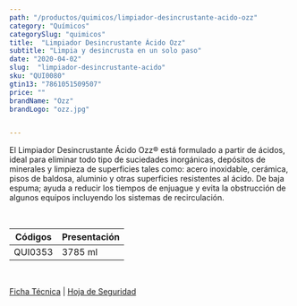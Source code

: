 ```yaml
---
path: "/productos/quimicos/limpiador-desincrustante-acido-ozz"
category: "Químicos"
categorySlug: "quimicos"
title:  "Limpiador Desincrustante Ácido Ozz"
subtitle: "Limpia y desincrusta en un solo paso"
date: "2020-04-02"
slug:  "limpiador-desincrustante-acido"
sku: "QUI0080"
gtin13: "7861051509507"
price: ""
brandName: "Ozz"
brandLogo: "ozz.jpg"


---
```

El Limpiador Desincrustante Ácido Ozz® está formulado a partir de ácidos, ideal  para eliminar todo tipo de suciedades inorgánicas, depósitos de minerales y limpieza de superficies tales como: acero inoxidable, cerámica, pisos de baldosa, aluminio y otras superficies resistentes al ácido. 
De baja espuma; ayuda a reducir los tiempos de enjuague y evita la obstrucción de algunos equipos incluyendo los sistemas de recirculación.


<br>
<table class="min-w-full md:min-w-0 divide-y-0 divide-gray-200">
          <thead class=" bg-white">
            <tr>
              <th scope="col" class="px-6 text-center text-xs font-semibold text-blue-500 uppercase tracking-wider">
                Códigos
              </th>
              <th scope="col" class="px-6 py-3 text-center text-xs font-semibold text-blue-500 uppercase tracking-wider">
                Presentación
              </th>
            </tr>
          </thead>
          <tbody>
            <tr class="bg-gray-500">
              <td class="px-6 py-4 whitespace-nowrap text-sm text-gray-700 text-center">
              QUI0353
              </td>
              <td class="px-6 py-4 whitespace-nowrap text-sm text-gray-700 text-center">
              3785 ml
              </td>
            </tr> 
          </tbody>
        </table>
        <br>

 <a href="../../../files/FT-limpiador-desincrustante-acido.pdf" target="_blank" rel="noopener">Ficha Técnica</a> | 
 <a href="../../../files/MSDS-limpiador-desincrustante-acido.pdf" target="_blank" rel="noopener">Hoja de Seguridad</a>



        

